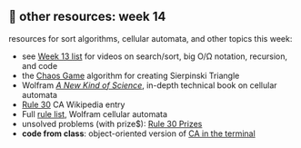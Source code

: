 ## 🤖 other resources: week 14

resources for sort algorithms, cellular automata, and other topics this week:
- see [Week 13 list](https://github.com/mab253/cpp_spring23/blob/main/week13/resources.md) for videos on search/sort, big O/Ω notation, recursion, and code
- the [Chaos Game](http://thewessens.net/ClassroomApps/Main/chaosgame.html) algorithm for creating Sierpinski Triangle
- Wolfram [_A New Kind of Science_](https://www.wolframscience.com/nks/), in-depth technical book on cellular automata
- [Rule 30](https://en.wikipedia.org/wiki/Rule_30#Random_number_generation) CA Wikipedia entry
- Full [rule list](https://mathworld.wolfram.com/ElementaryCellularAutomaton.html), Wolfram cellular automata
- unsolved problems (with prize$): [Rule 30 Prizes](https://writings.stephenwolfram.com/2019/10/announcing-the-rule-30-prizes/)
- **code from class**: object-oriented version of [CA in the terminal](https://replit.com/@mab253/elementaryCA-class#main.cpp)
